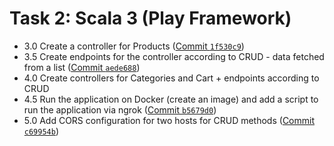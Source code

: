 # Task 2: Scala 3 (Play Framework)

- 3.0 Create a controller for Products ([Commit `1f530c9`](https://github.com/vkazakevich/ebiznes/commit/1f530c99a6ae0702e8aa07464f4d05a25161882a))
- 3.5 Create endpoints for the controller according to CRUD - data fetched from a list ([Commit `aede688`](https://github.com/vkazakevich/ebiznes/commit/aede688c92c55328d79e20397fe294d596f30e29))
- 4.0 Create controllers for Categories and Cart + endpoints according to CRUD
- 4.5 Run the application on Docker (create an image) and add a script to run the application via ngrok ([Commit `b5679d0`](https://github.com/vkazakevich/ebiznes/commit/b5679d09b782d25405042dd01b00e61a15b0f537))
- 5.0 Add CORS configuration for two hosts for CRUD methods ([Commit `c69954b`](https://github.com/vkazakevich/ebiznes/commit/c69954bc218f0634eb362b5f8dd16fefc4a7df13))
